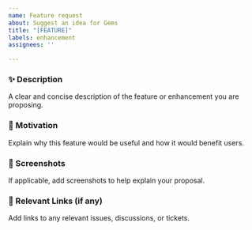 ```yaml
---
name: Feature request
about: Suggest an idea for Gems
title: "[FEATURE]"
labels: enhancement
assignees: ''

---
```


### ✨ Description
A clear and concise description of the feature or enhancement you are proposing.

### 🚀 Motivation
Explain why this feature would be useful and how it would benefit users.

### 📸 Screenshots
If applicable, add screenshots to help explain your proposal.

### 🔗 Relevant Links (if any)
Add links to any relevant issues, discussions, or tickets.

